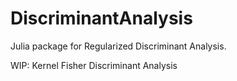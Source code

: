 DiscriminantAnalysis
====================

Julia package for Regularized Discriminant Analysis.

WIP: Kernel Fisher Discriminant Analysis
